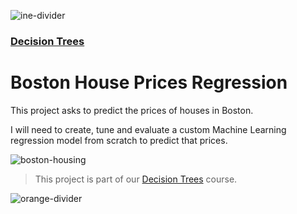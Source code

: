 ![ine-divider](https://user-images.githubusercontent.com/7065401/92672068-398e8080-f2ee-11ea-82d6-ad53f7feb5c0.png)

### [Decision Trees](https://my.ine.com/course/decision-trees/83fcfd52-f7e4-4fb7-812d-1c57737820d6)

# Boston House Prices Regression

This project asks to predict the prices of houses in Boston.

I will need to create, tune and evaluate a custom Machine Learning regression model from scratch to predict that prices. 

![boston-housing](https://user-images.githubusercontent.com/7065401/112419797-ca68fe80-8d0a-11eb-8f18-03381a6a1de8.png)

> This project is part of our [Decision Trees](https://my.ine.com/course/decision-trees/83fcfd52-f7e4-4fb7-812d-1c57737820d6) course.

![orange-divider](https://user-images.githubusercontent.com/7065401/92672455-187a5f80-f2ef-11ea-890c-40be9474f7b7.png)